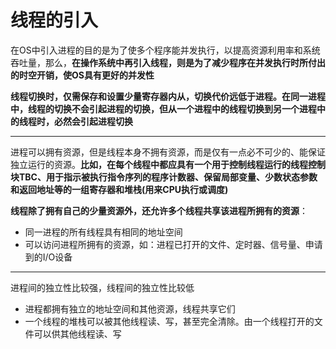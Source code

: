 # 线程的引入

在OS中引入进程的目的是为了使多个程序能并发执行，以提高资源利用率和系统吞吐量，那么，**在操作系统中再引入线程，则是为了减少程序在并发执行时所付出的时空开销，使OS具有更好的并发性**

**线程切换时，仅需保存和设置少量寄存器内从，切换代价远低于进程。在同一进程中，线程的切换不会引起进程的切换，但从一个进程中的线程切换到另一个进程中的线程时，必然会引起进程切换**

---

进程可以拥有资源，但是线程本身不拥有资源，而是仅有一点必不可少的、能保证独立运行的资源。**比如，在每个线程中都应具有一个用于控制线程运行的线程控制块TBC、用于指示被执行指令序列的程序计数器、保留局部变量、少数状态参数和返回地址等的一组寄存器和堆栈(用来CPU执行或调度)**

**线程除了拥有自己的少量资源外，还允许多个线程共享该进程所拥有的资源**：

* 同一进程的所有线程具有相同的地址空间
* 可以访问进程所拥有的资源，如：进程已打开的文件、定时器、信号量、申请到的I/O设备

---

进程间的独立性比较强，线程间的独立性比较低

* 进程都拥有独立的地址空间和其他资源，线程共享它们
* 一个线程的堆栈可以被其他线程读、写，甚至完全清除。由一个线程打开的文件可以供其他线程读、写

